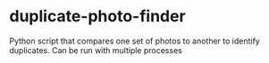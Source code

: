 # duplicate-photo-finder
Python script that compares one set of photos to another to identify duplicates. Can be run with multiple processes
